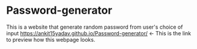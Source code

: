 # Password-generator
This is a website that generate random password from user's choice of input
https://ankit15yadav.github.io/Password-generator/
<- This is the link to preview how this webpage looks.
